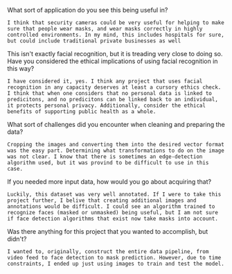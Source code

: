 What sort of application do you see this being useful in?

    I think that security cameras could be very useful for helping to make sure that people wear masks, and wear masks correctly in highly controlled environments. In my mind, this includes hospitals for sure, but could include traditional private businesses as well

This isn't exactly facial recognition, but it is treading very close to doing so. Have you considered the ethical implications of using facial recognition in this way?

    I have considered it, yes. I think any project that uses facial recognition in any capacity deserves at least a cursory ethics check. I think that when one considers that no personal data is linked to predicitons, and no predicitons can be linked back to an individual, it protects personal privacy. Additionally, consider the ethical benefits of supporting public health as a whole. 

What sort of challenges did you encounter when cleaning and preparing the data?

    Cropping the images and converting them into the desired vector format was the easy part. Determining what transformations to do on the image was not clear. I know that there is sometimes an edge-detection algorithm used, but it was provind to be difficult to use in this case.

If you needed more input data, how would you go about acquiring that?

    Luckily, this dataset was very well annotated. If I were to take this project further, I belive that creating additional images and annotations would be difficult. I could see an algorithm trained to recognize faces (masked or unmasked) being useful, but I am not sure if face detection algorithms that exist now take masks into account.

Was there anything for this project that you wanted to accomplish, but didn't?

    I wanted to, originally, construct the entire data pipeline, from video feed to face detection to mask prediction. However, due to time constraints, I ended up just using images to train and test the model.

